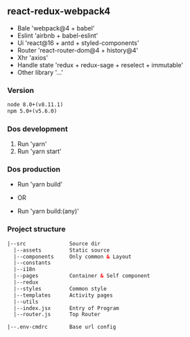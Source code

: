 ## react-redux-webpack4

* Bale 'webpack@4 + babel'
* Eslint 'airbnb + babel-eslint'
* Ui 'react@16 + antd + styled-components'
* Router 'react-router-dom@4 + history@4'
* Xhr 'axios'
* Handle state 'redux + redux-sage + reselect + immutable'
* Other library '...'


### Version
```html
node 8.0+(v8.11.1)
npm 5.0+(v5.6.0)
```


### Dos development
1. Run 'yarn'
2. Run 'yarn start'


### Dos production
* Run 'yarn build'

* OR

* Run 'yarn build:(any)'


### Project structure
```html
|--src              Source dir
  |--assets         Static source
  |--components     Only common & Layout
  |--constants     
  |--i18n
  |--pages          Container & Self component
  |--redux
  |--styles         Common style
  |--templates      Activity pages
  |--utils
  |--index.jsx      Entry of Program
  |--router.js      Top Router        

|--.env-cmdrc       Base url config
```
